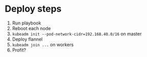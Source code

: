 # Deploy steps
1. Run playbook
2. Reboot each node
3. `kubeadm init --pod-network-cidr=192.168.40.0/16` on master
4. Deploy flannel
5. `kubeadm join ...` on workers
6. Profit?